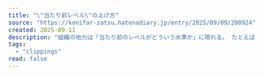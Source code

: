 ```yaml
---
title: "\"当たり前レベル\"の上げ方"
source: "https://konifar-zatsu.hatenadiary.jp/entry/2025/09/09/200924"
created: 2025-09-11
description: "組織の地力は「当たり前のレベルがどういう水準か」に現れる。 たとえば「このレイヤーのテストコードは当然書く」とか「Pull Request の description はレビュワーや将来の自分たちのために丁寧に書く」とか。あるいは、「皆が今期のチーム目標を言える」とか「期日までに勤怠の提出を全員が終えてる」とかもそう。 こういった一つ一つの\"当たり前\"のレベルがどういう水準かが組織の強さと言えるが、これを上げていくのはなかなかむずかしい。この\"当たり前レベル\"を上げていくにはどういうステップが必要かを雑に書いてみることにする。 1. トップオブトップを知る まずはトップオブトップの組織ではどう…"
tags:
  - "clippings"
read: false
---
```

